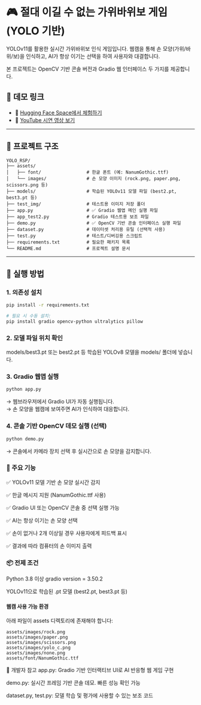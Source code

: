 # 🎮 절대 이길 수 없는 가위바위보 게임 (YOLO 기반)

YOLOv11를 활용한 실시간 가위바위보 인식 게임입니다. 웹캠을 통해 손 모양(가위/바위/보)을 인식하고, AI가 항상 이기는 선택을 하여 사용자와 대결합니다.

본 프로젝트는 OpenCV 기반 콘솔 버전과 Gradio 웹 인터페이스 두 가지를 제공합니다.

## 🔗 데모 링크

- 🤗 [Hugging Face Space에서 체험하기](https://huggingface.co/spaces/WinterCatS2/YOLO_RSP)
- 🎥 [YouTube 시연 영상 보기](https://youtu.be/5S1YVSPta5w)

---

## 📁 프로젝트 구조
```
YOLO_RSP/
├── assets/
│   ├── font/                 # 한글 폰트 (예: NanumGothic.ttf)
│   └── images/               # 손 모양 이미지 (rock.png, paper.png, scissors.png 등)
├── models/                   # 학습된 YOLOv11 모델 파일 (best2.pt, best3.pt 등)
├── test_img/                 # 테스트용 이미지 저장 폴더
├── app.py                    # ✅ Gradio 웹앱 메인 실행 파일
├── app_test2.py              # Gradio 테스트용 보조 파일
├── demo.py                   # ✅ OpenCV 기반 콘솔 인터페이스 실행 파일
├── dataset.py                # 데이터셋 처리용 유틸 (선택적 사용)
├── test.py                   # 테스트/디버깅용 스크립트
├── requirements.txt          # 필요한 패키지 목록
└── README.md                 # 프로젝트 설명 문서
```

---

## 🚀 실행 방법

### 1. 의존성 설치

```bash
pip install -r requirements.txt

# 필요 시 수동 설치:
pip install gradio opencv-python ultralytics pillow
```

### 2. 모델 파일 위치 확인
models/best3.pt 또는 best2.pt 등 학습된 YOLOv8 모델을 models/ 폴더에 넣습니다.

### 3. Gradio 웹앱 실행
```bash
python app.py
```
→ 웹브라우저에서 Gradio UI가 자동 실행됩니다. <br>
→ 손 모양을 웹캠에 보여주면 AI가 인식하여 대응합니다.

### 4. 콘솔 기반 OpenCV 데모 실행 (선택)
```bash
python demo.py
```
→ 콘솔에서 카메라 장치 선택 후 실시간으로 손 모양을 감지합니다.

### 🎨 주요 기능 
✅ YOLOv11 모델 기반 손 모양 실시간 감지

✅ 한글 메시지 지원 (NanumGothic.ttf 사용)

✅ Gradio UI 또는 OpenCV 콘솔 중 선택 실행 가능

✅ AI는 항상 이기는 손 모양 선택

✅ 손이 없거나 2개 이상일 경우 사용자에게 피드백 표시

✅ 결과에 따라 컴퓨터의 손 이미지 출력

### 📦 전제 조건
Python 3.8 이상
gradio version = 3.50.2

YOLOv11으로 학습된 .pt 모델 (best2.pt, best3.pt 등)

#### 웹캠 사용 가능 환경

아래 파일이 assets 디렉토리에 존재해야 합니다:
```
assets/images/rock.png
assets/images/paper.png
assets/images/scissors.png
assets/images/yolo_c.png
assets/images/none.png
assets/font/NanumGothic.ttf
```

🧠 개발자 참고
app.py: Gradio 기반 인터랙티브 UI로 AI 반응형 웹 게임 구현

demo.py: 실시간 프레임 기반 콘솔 데모. 빠른 성능 확인 가능

dataset.py, test.py: 모델 학습 및 평가에 사용할 수 있는 보조 코드



